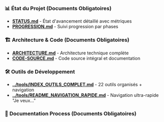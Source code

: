 ### 📊 **État du Projet (Documents Obligatoires)**
- **[STATUS.md](STATUS.md)** - État d'avancement détaillé avec métriques
- **[PROGRESSION.md](PROGRESSION.md)** - Suivi progression par phases

### 🏗️ **Architecture & Code (Documents Obligatoires)**  
- **[ARCHITECTURE.md](ARCHITECTURE.md)** - Architecture technique complète
- **[CODE-SOURCE.md](CODE-SOURCE.md)** - Code source intégral et documentation

### 🛠️ **Outils de Développement**
- **[../tools/INDEX_OUTILS_COMPLET.md](../tools/INDEX_OUTILS_COMPLET.md)** - 22 outils organisés + navigation
- **[../tools/README_NAVIGATION_RAPIDE.md](../tools/README_NAVIGATION_RAPIDE.md)** - Navigation ultra-rapide "Je veux..."

### 📖 **Documentation Process (Documents Obligatoires)** 